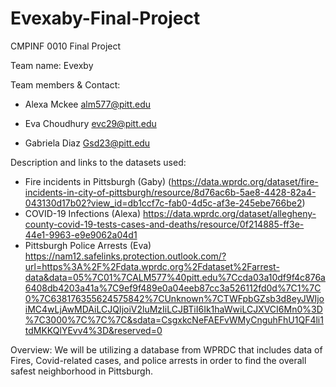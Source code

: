 # Evexaby-Final-Project
CMPINF 0010 Final Project

Team name: Evexby

Team members & Contact:
* Alexa Mckee alm577@pitt.edu

*  Eva Choudhury evc29@pitt.edu

*  Gabriela Diaz Gsd23@pitt.edu


Description and links to the datasets used:
- Fire incidents in Pittsburgh (Gaby) 
(https://data.wprdc.org/dataset/fire-incidents-in-city-of-pittsburgh/resource/8d76ac6b-5ae8-4428-82a4-043130d17b02?view_id=db1ccf7c-fab0-4d5c-af3e-245ebe766be2)
- COVID-19 Infections (Alexa)
 https://data.wprdc.org/dataset/allegheny-county-covid-19-tests-cases-and-deaths/resource/0f214885-ff3e-44e1-9963-e9e9062a04d1
- Pittsburgh Police Arrests (Eva)
https://nam12.safelinks.protection.outlook.com/?url=https%3A%2F%2Fdata.wprdc.org%2Fdataset%2Farrest-data&data=05%7C01%7CALM577%40pitt.edu%7Ccda03a10df9f4c876a6408db4203a41a%7C9ef9f489e0a04eeb87cc3a526112fd0d%7C1%7C0%7C638176355624575842%7CUnknown%7CTWFpbGZsb3d8eyJWIjoiMC4wLjAwMDAiLCJQIjoiV2luMzIiLCJBTiI6Ik1haWwiLCJXVCI6Mn0%3D%7C3000%7C%7C%7C&sdata=CsgxkcNeFAEFvWMyCnguhFhU1QF4li1tdMKKQlYEvv4%3D&reserved=0

Overview:
We will be utilizing a database from WPRDC that includes data of Fires, Covid-related cases, and police arrests in order to find the overall safest neighborhood in Pittsburgh.
